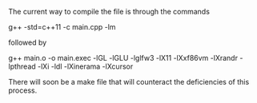 The current way to compile the file is through the commands

g++ -std=c++11 -c main.cpp -lm

followed by

g++ main.o -o main.exec -lGL -lGLU -lglfw3 -lX11 -lXxf86vm -lXrandr -lpthread -lXi -ldl -lXinerama -lXcursor

There will soon be a make file that will counteract the deficiencies of this process.
